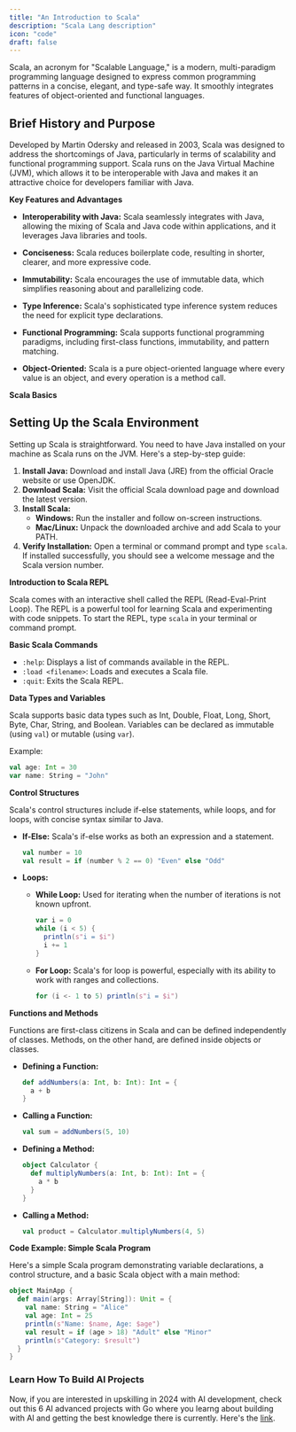```yaml
---
title: "An Introduction to Scala"
description: "Scala Lang description"
icon: "code"
draft: false
---
```


Scala, an acronym for "Scalable Language," is a modern, multi-paradigm programming language designed to express common programming patterns in a concise, elegant, and type-safe way. It smoothly integrates features of object-oriented and functional languages.

## Brief History and Purpose

Developed by Martin Odersky and released in 2003, Scala was designed to address the shortcomings of Java, particularly in terms of scalability and functional programming support. Scala runs on the Java Virtual Machine (JVM), which allows it to be interoperable with Java and makes it an attractive choice for developers familiar with Java.

**Key Features and Advantages**

- **Interoperability with Java:** Scala seamlessly integrates with Java, allowing the mixing of Scala and Java code within applications, and it leverages Java libraries and tools.
  
- **Conciseness:** Scala reduces boilerplate code, resulting in shorter, clearer, and more expressive code.
  
- **Immutability:** Scala encourages the use of immutable data, which simplifies reasoning about and parallelizing code.
  
- **Type Inference:** Scala's sophisticated type inference system reduces the need for explicit type declarations.
  
- **Functional Programming:** Scala supports functional programming paradigms, including first-class functions, immutability, and pattern matching.
  
- **Object-Oriented:** Scala is a pure object-oriented language where every value is an object, and every operation is a method call.

**Scala Basics**

## Setting Up the Scala Environment

Setting up Scala is straightforward. You need to have Java installed on your machine as Scala runs on the JVM. Here's a step-by-step guide:

1. **Install Java:** Download and install Java (JRE) from the official Oracle website or use OpenJDK.
2. **Download Scala:** Visit the official Scala download page and download the latest version.
3. **Install Scala:**
   - **Windows:** Run the installer and follow on-screen instructions.
   - **Mac/Linux:** Unpack the downloaded archive and add Scala to your PATH.
4. **Verify Installation:** Open a terminal or command prompt and type `scala`. If installed successfully, you should see a welcome message and the Scala version number.

**Introduction to Scala REPL**

Scala comes with an interactive shell called the REPL (Read-Eval-Print Loop). The REPL is a powerful tool for learning Scala and experimenting with code snippets. To start the REPL, type `scala` in your terminal or command prompt.

**Basic Scala Commands**

- `:help`: Displays a list of commands available in the REPL.
- `:load <filename>`: Loads and executes a Scala file.
- `:quit`: Exits the Scala REPL.

**Data Types and Variables**

Scala supports basic data types such as Int, Double, Float, Long, Short, Byte, Char, String, and Boolean. Variables can be declared as immutable (using `val`) or mutable (using `var`).

Example:
```scala
val age: Int = 30
var name: String = "John"
```

**Control Structures**

Scala's control structures include if-else statements, while loops, and for loops, with concise syntax similar to Java.

- **If-Else:** Scala's if-else works as both an expression and a statement.
  ```scala
  val number = 10
  val result = if (number % 2 == 0) "Even" else "Odd"
  ```

- **Loops:**
  - **While Loop:** Used for iterating when the number of iterations is not known upfront.
    ```scala
    var i = 0
    while (i < 5) {
      println(s"i = $i")
      i += 1
    }
    ```
  - **For Loop:** Scala's for loop is powerful, especially with its ability to work with ranges and collections.
    ```scala
    for (i <- 1 to 5) println(s"i = $i")
    ```

**Functions and Methods**

Functions are first-class citizens in Scala and can be defined independently of classes. Methods, on the other hand, are defined inside objects or classes.

- **Defining a Function:**
  ```scala
  def addNumbers(a: Int, b: Int): Int = {
    a + b
  }
  ```
- **Calling a Function:**
  ```scala
  val sum = addNumbers(5, 10)
  ```

- **Defining a Method:**
  ```scala
  object Calculator {
    def multiplyNumbers(a: Int, b: Int): Int = {
      a * b
    }
  }
  ```
- **Calling a Method:**
  ```scala
  val product = Calculator.multiplyNumbers(4, 5)
  ```

**Code Example: Simple Scala Program**

Here's a simple Scala program demonstrating variable declarations, a control structure, and a basic Scala object with a main method:

```scala
object MainApp {
  def main(args: Array[String]): Unit = {
    val name: String = "Alice"
    val age: Int = 25
    println(s"Name: $name, Age: $age")
    val result = if (age > 18) "Adult" else "Minor"
    println(s"Category: $result")
  }
}
```

### Learn How To Build AI Projects

Now, if you are interested in upskilling in 2024 with AI development, check out this 6 AI advanced projects with Go where you learng about building with AI and getting the best knowledge there is currently. Here's the [link](https://akhilsharmatech.gumroad.com/l/zgxqq).